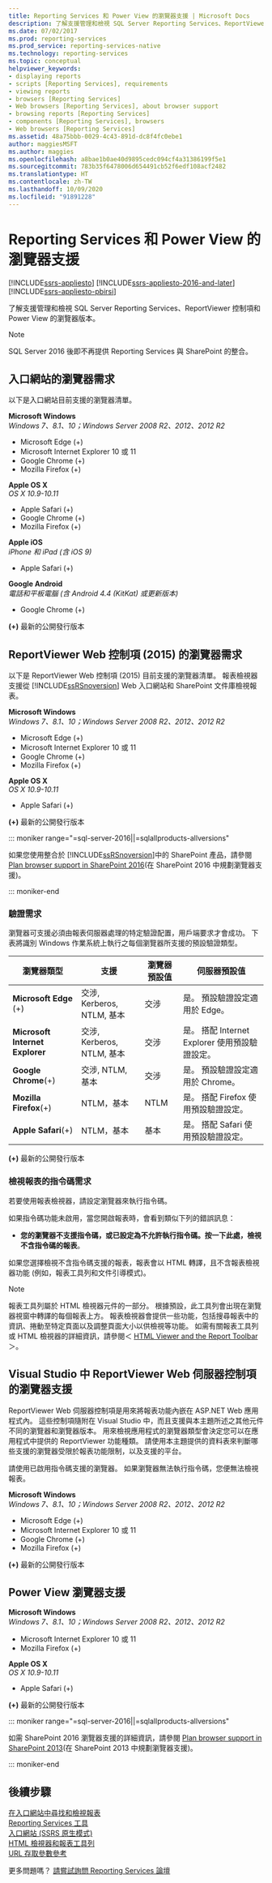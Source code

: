 ```yaml
---
title: Reporting Services 和 Power View 的瀏覽器支援 | Microsoft Docs
description: 了解支援管理和檢視 SQL Server Reporting Services、ReportViewer 控制項和 Power View 的瀏覽器版本。
ms.date: 07/02/2017
ms.prod: reporting-services
ms.prod_service: reporting-services-native
ms.technology: reporting-services
ms.topic: conceptual
helpviewer_keywords:
- displaying reports
- scripts [Reporting Services], requirements
- viewing reports
- browsers [Reporting Services]
- Web browsers [Reporting Services], about browser support
- browsing reports [Reporting Services]
- components [Reporting Services], browsers
- Web browsers [Reporting Services]
ms.assetid: 48a75bbb-0029-4c43-891d-dc8f4fc0ebe1
author: maggiesMSFT
ms.author: maggies
ms.openlocfilehash: a8bae1b0ae40d9895cedc094cf4a31386199f5e1
ms.sourcegitcommit: 783b35f6478006d654491cb52f6edf108acf2482
ms.translationtype: HT
ms.contentlocale: zh-TW
ms.lasthandoff: 10/09/2020
ms.locfileid: "91891228"
---
```

# <a name="browser-support-for-reporting-services-and-power-view"></a>Reporting Services 和 Power View 的瀏覽器支援

[!INCLUDE[ssrs-appliesto](../includes/ssrs-appliesto.md)] [!INCLUDE[ssrs-appliesto-2016-and-later](../includes/ssrs-appliesto-2016-and-later.md)] [!INCLUDE[ssrs-appliesto-pbirsi](../includes/ssrs-appliesto-pbirs.md)]

了解支援管理和檢視 SQL Server Reporting Services、ReportViewer 控制項和 Power View 的瀏覽器版本。

> [!NOTE]
> SQL Server 2016 後即不再提供 Reporting Services 與 SharePoint 的整合。

## <a name="browser-requirements-for-the-web-portal"></a>入口網站的瀏覽器需求

以下是入口網站目前支援的瀏覽器清單。

**Microsoft Windows**  
*Windows 7、8.1、10；Windows Server 2008 R2、2012、2012 R2*
- Microsoft Edge (+)
- Microsoft Internet Explorer 10 或 11
- Google Chrome (+)
- Mozilla Firefox (+)

**Apple OS X**  
*OS X 10.9-10.11*

- Apple Safari (+)
- Google Chrome (+)
- Mozilla Firefox (+)

**Apple iOS**  
*iPhone 和 iPad (含 iOS 9)*

- Apple Safari (+)

**Google Android**  
*電話和平板電腦 (含 Android 4.4 (KitKat) 或更新版本)*

- Google Chrome (+)

 **(+)** 最新的公開發行版本

## <a name="browser-requirements-for-the-reportviewer-web-control-2015"></a>ReportViewer Web 控制項 (2015) 的瀏覽器需求

 以下是 ReportViewer Web 控制項 (2015) 目前支援的瀏覽器清單。 報表檢視器支援從 [!INCLUDE[ssRSnoversion](../includes/ssrsnoversion-md.md)] Web 入口網站和 SharePoint 文件庫檢視報表。  

**Microsoft Windows**  
*Windows 7、8.1、10；Windows Server 2008 R2、2012、2012 R2*

- Microsoft Edge (+)
- Microsoft Internet Explorer 10 或 11
- Google Chrome (+)
- Mozilla Firefox (+)

**Apple OS X**  
*OS X 10.9-10.11*

- Apple Safari (+)

 **(+)** 最新的公開發行版本

::: moniker range="=sql-server-2016||=sqlallproducts-allversions"

 如果您使用整合於 [!INCLUDE[ssRSnoversion](../includes/ssrsnoversion-md.md)]中的 SharePoint 產品，請參閱  [Plan browser support in SharePoint 2016](https://technet.microsoft.com//library/cc263526\(v=office.16\).aspx)(在 SharePoint 2016 中規劃瀏覽器支援)。

::: moniker-end

### <a name="authentication-requirements"></a>驗證需求

 瀏覽器可支援必須由報表伺服器處理的特定驗證配置，用戶端要求才會成功。 下表將識別 Windows 作業系統上執行之每個瀏覽器所支援的預設驗證類型。

|**瀏覽器類型**|**支援**|**瀏覽器預設值**|**伺服器預設值**|
|----------------------|------------------|-------------------------|------------------------|
|**Microsoft Edge** (+)|交涉, Kerberos, NTLM, 基本|交涉|是。 預設驗證設定適用於 Edge。|
|**Microsoft Internet Explorer**|交涉, Kerberos, NTLM, 基本|交涉|是。 搭配 Internet Explorer 使用預設驗證設定。|
|**Google Chrome**(+)|交涉, NTLM, 基本|交涉|是。 預設驗證設定適用於 Chrome。|
|**Mozilla Firefox**(+)|NTLM，基本|NTLM|是。 搭配 Firefox 使用預設驗證設定。|
|**Apple Safari**(+)|NTLM，基本|基本|是。 搭配 Safari 使用預設驗證設定。|

 **(+)** 最新的公開發行版本

### <a name="script-requirements-for-viewing-reports"></a>檢視報表的指令碼需求

 若要使用報表檢視器，請設定瀏覽器來執行指令碼。

 如果指令碼功能未啟用，當您開啟報表時，會看到類似下列的錯誤訊息：

- **您的瀏覽器不支援指令碼，或已設定為不允許執行指令碼。按一下此處，檢視不含指令碼的報表**。

 如果您選擇檢視不含指令碼支援的報表，報表會以 HTML 轉譯，且不含報表檢視器功能 (例如，報表工具列和文件引導模式)。

> [!NOTE]
> 報表工具列屬於 HTML 檢視器元件的一部分。 根據預設，此工具列會出現在瀏覽器視窗中轉譯的每個報表上方。 報表檢視器會提供一些功能，包括搜尋報表中的資訊、捲動至特定頁面以及調整頁面大小以供檢視等功能。 如需有關報表工具列或 HTML 檢視器的詳細資訊，請參閱＜ [HTML Viewer and the Report Toolbar](../reporting-services/html-viewer-and-the-report-toolbar.md)＞。

## <a name="browser-support-for-reportviewer-web-server-controls-in-visual-studio"></a>Visual Studio 中 ReportViewer Web 伺服器控制項的瀏覽器支援

 ReportViewer Web 伺服器控制項是用來將報表功能內嵌在 ASP.NET Web 應用程式內。 這些控制項隨附在 Visual Studio 中，而且支援與本主題所述之其他元件不同的瀏覽器和瀏覽器版本。 用來檢視應用程式的瀏覽器類型會決定您可以在應用程式中提供的 ReportViewer 功能種類。 請使用本主題提供的資料表來判斷哪些支援的瀏覽器受限於報表功能限制，以及支援的平台。  

 請使用已啟用指令碼支援的瀏覽器。 如果瀏覽器無法執行指令碼，您便無法檢視報表。

**Microsoft Windows**  
*Windows 7、8.1、10；Windows Server 2008 R2、2012、2012 R2*

- Microsoft Edge (+)
- Microsoft Internet Explorer 10 或 11
- Google Chrome (+)
- Mozilla Firefox (+)

 **(+)** 最新的公開發行版本

## <a name="power-view-browser-support"></a>Power View 瀏覽器支援

**Microsoft Windows**  
*Windows 7、8.1、10；Windows Server 2008 R2、2012、2012 R2*

- Microsoft Internet Explorer 10 或 11
- Mozilla Firefox (+)

**Apple OS X**  
*OS X 10.9-10.11*

- Apple Safari (+)

 **(+)** 最新的公開發行版本

::: moniker range="=sql-server-2016||=sqlallproducts-allversions"

 如需 SharePoint 2016 瀏覽器支援的詳細資訊，請參閱 [Plan browser support in SharePoint 2013](https://technet.microsoft.com//library/cc263526\(v=office.16\).aspx)(在 SharePoint 2013 中規劃瀏覽器支援)。

::: moniker-end

## <a name="next-steps"></a>後續步驟

[在入口網站中尋找和檢視報表](report-builder/finding-and-viewing-reports-in-the-web-portal-report-builder-and-ssrs.md)  
[Reporting Services 工具](../reporting-services/tools/reporting-services-tools.md)  
[入口網站 (SSRS 原生模式)](./web-portal-ssrs-native-mode.md)  
[HTML 檢視器和報表工具列](../reporting-services/html-viewer-and-the-report-toolbar.md)  
[URL 存取參數參考](../reporting-services/url-access-parameter-reference.md)  

更多問題嗎？ [請嘗試詢問 Reporting Services 論壇](https://go.microsoft.com/fwlink/?LinkId=620231)